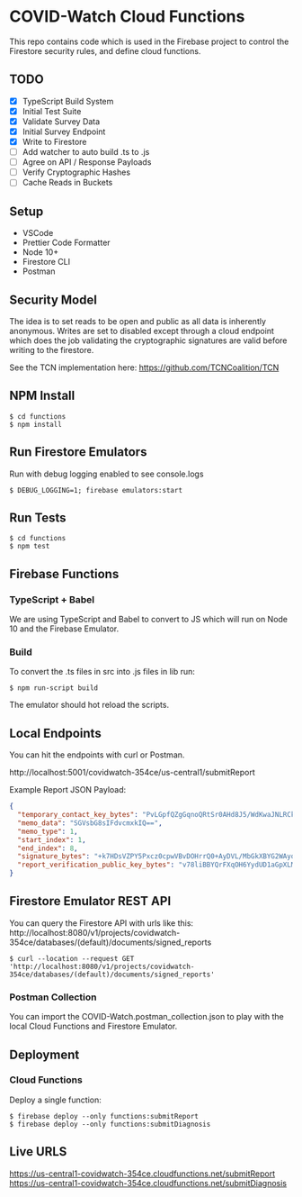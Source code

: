# COVID-Watch Cloud Functions

This repo contains code which is used in the Firebase project to control the Firestore security rules, and define cloud functions.

## TODO

- [x] TypeScript Build System
- [x] Initial Test Suite
- [x] Validate Survey Data
- [x] Initial Survey Endpoint
- [x] Write to Firestore
- [ ] Add watcher to auto build .ts to .js
- [ ] Agree on API / Response Payloads
- [ ] Verify Cryptographic Hashes
- [ ] Cache Reads in Buckets

## Setup

- VSCode
- Prettier Code Formatter
- Node 10+
- Firestore CLI
- Postman

## Security Model

The idea is to set reads to be open and public as all data is inherently anonymous. Writes are set to disabled except through a cloud endpoint which does the job validating the cryptographic signatures are valid before writing to the firestore.

See the TCN implementation here:
https://github.com/TCNCoalition/TCN

## NPM Install

```
$ cd functions
$ npm install
```

## Run Firestore Emulators

Run with debug logging enabled to see console.logs

```
$ DEBUG_LOGGING=1; firebase emulators:start
```

## Run Tests

```
$ cd functions
$ npm test
```

## Firebase Functions

### TypeScript + Babel

We are using TypeScript and Babel to convert to JS which will run on Node 10 and the Firebase Emulator.

### Build

To convert the .ts files in src into .js files in lib run:

```
$ npm run-script build
```

The emulator should hot reload the scripts.

## Local Endpoints

You can hit the endpoints with curl or Postman.

http://localhost:5001/covidwatch-354ce/us-central1/submitReport

Example Report JSON Payload:

```json
{
  "temporary_contact_key_bytes": "PvLGpfQZgGqnoQRtSr0AHd8J5/WdKwaJNLRCkhGlgHU=",
  "memo_data": "SGVsbG8sIFdvcmxkIQ==",
  "memo_type": 1,
  "start_index": 1,
  "end_index": 8,
  "signature_bytes": "+k7HDsVZPY5Pxcz0cpwVBvDOHrrQ0+AyDVL/MbGkXBYG2WAyoqLaNxFuXiB9rSzkdCesDv1NSSk06hrjx2YABA==",
  "report_verification_public_key_bytes": "v78liBBYQrFXqOH6YydUD1aGpXLMgruKATAjFZ0ycLk="
}
```

## Firestore Emulator REST API

You can query the Firestore API with urls like this:
http://localhost:8080/v1/projects/covidwatch-354ce/databases/(default)/documents/signed_reports

```
$ curl --location --request GET 'http://localhost:8080/v1/projects/covidwatch-354ce/databases/(default)/documents/signed_reports'
```

### Postman Collection

You can import the COVID-Watch.postman_collection.json to play with the local Cloud Functions and Firestore Emulator.

## Deployment

### Cloud Functions

Deploy a single function:

```
$ firebase deploy --only functions:submitReport
$ firebase deploy --only functions:submitDiagnosis
```

## Live URLS

https://us-central1-covidwatch-354ce.cloudfunctions.net/submitReport
https://us-central1-covidwatch-354ce.cloudfunctions.net/submitDiagnosis
